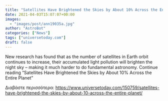 ```yaml
---
title: "Satellites Have Brightened the Skies by About 10% Across the Entire Planet"
date: 2021-04-03T15:07:07+00:00
images:
  - "images/post/ann19035a.jpg"
author: "AstroBot"
categories: ["News"]
tags: ["universetoday.com"]
draft: false
---
```


New research has found that as the number of satellites in Earth orbit continues to increase, their accumulated light pollution will brighten the night sky – making it much harder to do fundamental astronomy. Continue reading “Satellites Have Brightened the Skies by About 10% Across the Entire Planet” 

Διαβάστε περισσότερα: https://www.universetoday.com/150759/satellites-have-brightened-the-skies-by-about-10-across-the-entire-planet/
